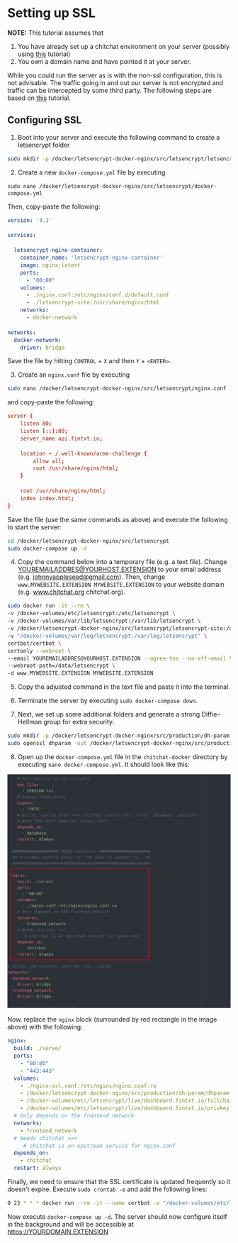 # Setting up SSL

**NOTE:** This tutorial assumes that

1. You have already set up a chitchat environment on your server (possibly using [this](https://github.com/JasperHG90/chitchat-docker/blob/master/docs/configuring_and_hosting.md) tutorial)
2. You own a domain name and have pointed it at your server.

While you could run the server as is with the non-ssl configuration, this is not advisable. The traffic going in and out our server is not encrypted and traffic can be intercepted by some third party. The following steps are based on [this](https://www.humankode.com/ssl/how-to-set-up-free-ssl-certificates-from-lets-encrypt-using-docker-and-nginx) tutorial.

## Configuring SSL

1. Boot into your server and execute the following command to create a letsencrypt folder

```bash
sudo mkdir -p /docker/letsencrypt-docker-nginx/src/letsencrypt/letsencrypt-site
```

2. Create a new `docker-compose.yml` file by executing

```shell
sudo nano /docker/letsencrypt-docker-nginx/src/letsencrypt/docker-compose.yml
```

Then, copy-paste the following:

```yml
version: '3.1'

services:

  letsencrypt-nginx-container:
    container_name: 'letsencrypt-nginx-container'
    image: nginx:latest
    ports:
      - "80:80"
    volumes:
      - ./nginx.conf:/etc/nginx/conf.d/default.conf
      - ./letsencrypt-site:/usr/share/nginx/html
    networks:
      - docker-network

networks:
  docker-network:
    driver: bridge
```

Save the file by hitting `CONTROL` + `X` and then `Y` + `<ENTER>`.

3. Create an `nginx.conf` file by executing

```bash
sudo nano /docker/letsencrypt-docker-nginx/src/letsencrypt/nginx.conf
```

and copy-paste the following:

```conf
server {
    listen 80;
    listen [::]:80;
    server_name api.fintxt.io;

    location ~ /.well-known/acme-challenge {
        allow all;
        root /usr/share/nginx/html;
    }

    root /usr/share/nginx/html;
    index index.html;
}
```

Save the file (use the same commands as above) and execute the following to start the server:

```bash
cd /docker/letsencrypt-docker-nginx/src/letsencrypt
sudo docker-compose up -d
```

4. Copy the command below into a temporary file (e.g. a text file). Change YOUREMAILADDRES@YOURHOST.EXTENSION to your email address (e.g. johnnyappleseed@gmail.com). Then, change `www.MYWEBSITE.EXTENSION MYWEBSITE.EXTENSION` to your website domain (e.g. www.chitchat.org chitchat.org).

```bash
sudo docker run -it --rm \
-v /docker-volumes/etc/letsencrypt:/etc/letsencrypt \
-v /docker-volumes/var/lib/letsencrypt:/var/lib/letsencrypt \
-v /docker/letsencrypt-docker-nginx/src/letsencrypt/letsencrypt-site:/data/letsencrypt \
-v "/docker-volumes/var/log/letsencrypt:/var/log/letsencrypt" \
certbot/certbot \
certonly --webroot \
--email YOUREMAILADDRES@YOURHOST.EXTENSION --agree-tos --no-eff-email \
--webroot-path=/data/letsencrypt \
-d www.MYWEBSITE.EXTENSION MYWEBSITE.EXTENSION
```

5. Copy the adjusted command in the text file and paste it into the terminal.

6. Terminate the server by executing `sudo docker-compose down`.

7. Next, we set up some additional folders and generate a strong Diffie–Hellman group for extra security:

```bash
sudo mkdir -p /docker/letsencrypt-docker-nginx/src/production/dh-param
sudo openssl dhparam -out /docker/letsencrypt-docker-nginx/src/production/dh-param/dhparam.pem 2048
```

8. Open up the `docker-compose.yml` file in the `chitchat-docker` directory by executing `nano docker-compose.yml`. It should look like this:

![changenginx](img/changenginx.png)

Now, replace the `nginx` block (surrounded by red rectangle in the image above) with the following:

```yml
nginx:
  build: ./serve/
  ports:
    - "80:80"
    - "443:443"
  volumes:
    - ./nginx-ssl.conf:/etc/nginx/nginx.conf:ro
    - /docker/letsencrypt-docker-nginx/src/production/dh-param/dhparam.pem:/etc/ssl/certs/dhparam-2048.pem
    - /docker-volumes/etc/letsencrypt/live/dashboard.fintxt.io/fullchain.pem:/etc/letsencrypt/live/dashboard.fintxt.io/fullchain.pem
    - /docker-volumes/etc/letsencrypt/live/dashboard.fintxt.io/privkey.pem:/etc/letsencrypt/live/dashboard.fintxt.io/privkey.pem
  # Only depends on the frontend network
  networks:
    - frontend_network
  # Needs chitchat ==>
     # chitchat is an upstream service for nginx.conf
  depends_on:
    - chitchat
  restart: always
```

Finally, we need to ensure that the SSL certificate is updated frequently so it doesn't expire. Execute `sudo crontab -e` and add the following lines:

```bash
0 23 * * * docker run --rm -it --name certbot -v "/docker-volumes/etc/letsencrypt:/etc/letsencrypt" -v "/docker-volumes/var/lib/letsencrypt:/var/lib/letsencrypt" -v "/docker-volumes/data/letsencrypt:/data/letsencrypt" -v "/docker-volumes/var/log/letsencrypt:/var/log/letsencrypt" certbot/certbot renew --webroot -w /data/letsencrypt --quiet && docker kill --signal=HUP chitchat-docker_nginx_1
```

Now execute `docker-compose up -d`. The server should now configure itself in the background and will be accessible at https://YOURDOMAIN.EXTENSION
